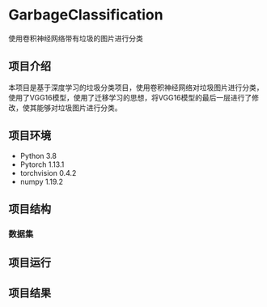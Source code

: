 # GarbageClassification
使用卷积神经网络带有垃圾的图片进行分类


## 项目介绍
本项目是基于深度学习的垃圾分类项目，使用卷积神经网络对垃圾图片进行分类，使用了VGG16模型，使用了迁移学习的思想，将VGG16模型的最后一层进行了修改，使其能够对垃圾图片进行分类。

## 项目环境
- Python 3.8
- Pytorch 1.13.1
- torchvision 0.4.2
- numpy 1.19.2

## 项目结构
### 数据集

## 项目运行


## 项目结果
